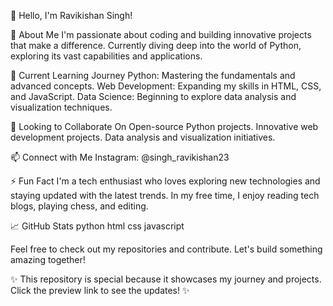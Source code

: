 👋 Hello, I'm Ravikishan Singh!

👀 About Me
I'm passionate about coding and building innovative projects that make a difference.
Currently diving deep into the world of Python, exploring its vast capabilities and applications.

🌱 Current Learning Journey
Python: Mastering the fundamentals and advanced concepts.
Web Development: Expanding my skills in HTML, CSS, and JavaScript.
Data Science: Beginning to explore data analysis and visualization techniques.

💞️ Looking to Collaborate On
Open-source Python projects.
Innovative web development projects.
Data analysis and visualization initiatives.

📫 Connect with Me
Instagram: @singh_ravikishan23

⚡ Fun Fact
I'm a tech enthusiast who loves exploring new technologies and staying updated with the latest trends.
In my free time, I enjoy reading tech blogs, playing chess, and editing.

📈 GitHub Stats
python 
html 
css 
javascript

Feel free to check out my repositories and contribute. Let's build something amazing together!

✨ This repository is special because it showcases my journey and projects. Click the preview link to see the updates! ✨
